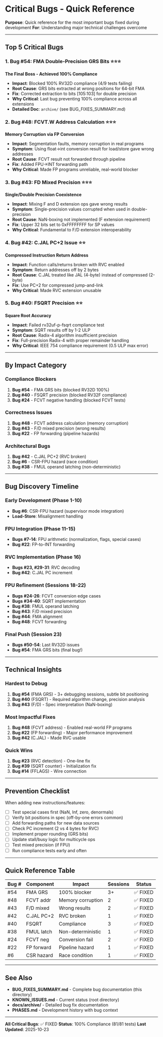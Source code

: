 # Critical Bugs - Quick Reference

**Purpose**: Quick reference for the most important bugs fixed during development
**For**: Understanding major technical challenges overcome

---

## Top 5 Critical Bugs

### 1. Bug #54: FMA Double-Precision GRS Bits ⭐⭐⭐
**The Final Boss - Achieved 100% Compliance**

- **Impact**: Blocked 100% RV32D compliance (4/9 tests failing)
- **Root Cause**: GRS bits extracted at wrong positions for 64-bit FMA
- **Fix**: Corrected extraction to bits [105:103] for double precision
- **Why Critical**: Last bug preventing 100% compliance across all extensions
- **Detailed Doc**: `archive/` (see BUG_FIXES_SUMMARY.md)

### 2. Bug #48: FCVT.W Address Calculation ⭐⭐⭐
**Memory Corruption via FP Conversion**

- **Impact**: Segmentation faults, memory corruption in real programs
- **Symptom**: Using float→int conversion result for load/store gave wrong addresses
- **Root Cause**: FCVT result not forwarded through pipeline
- **Fix**: Added FPU→INT forwarding path
- **Why Critical**: Made FP programs unreliable, real-world blocker

### 3. Bug #43: FD Mixed Precision ⭐⭐⭐
**Single/Double Precision Coexistence**

- **Impact**: Mixing F and D extension ops gave wrong results
- **Symptom**: Single-precision values corrupted when used in double-precision
- **Root Cause**: NaN-boxing not implemented (F extension requirement)
- **Fix**: Upper 32 bits set to 0xFFFFFFFF for SP values
- **Why Critical**: Fundamental to F/D extension interoperability

### 4. Bug #42: C.JAL PC+2 Issue ⭐⭐
**Compressed Instruction Return Address**

- **Impact**: Function calls/returns broken with RVC enabled
- **Symptom**: Return addresses off by 2 bytes
- **Root Cause**: C.JAL treated like JAL (4-byte) instead of compressed (2-byte)
- **Fix**: Use PC+2 for compressed jump-and-link
- **Why Critical**: Made RVC extension unusable

### 5. Bug #40: FSQRT Precision ⭐⭐
**Square Root Accuracy**

- **Impact**: Failed rv32uf-p-fsqrt compliance test
- **Symptom**: SQRT results off by 1-2 ULP
- **Root Cause**: Radix-4 algorithm insufficient precision
- **Fix**: Full-precision Radix-4 with proper remainder handling
- **Why Critical**: IEEE 754 compliance requirement (0.5 ULP max error)

---

## By Impact Category

### Compliance Blockers
1. **Bug #54** - FMA GRS bits (blocked RV32D 100%)
2. **Bug #40** - FSQRT precision (blocked RV32F compliance)
3. **Bug #24** - FCVT negative handling (blocked FCVT tests)

### Correctness Issues
1. **Bug #48** - FCVT address calculation (memory corruption)
2. **Bug #43** - F/D mixed precision (wrong results)
3. **Bug #22** - FP forwarding (pipeline hazards)

### Architectural Bugs
1. **Bug #42** - C.JAL PC+2 (RVC broken)
2. **Bug #6** - CSR-FPU hazard (race condition)
3. **Bug #38** - FMUL operand latching (non-deterministic)

---

## Bug Discovery Timeline

### Early Development (Phase 1-10)
- **Bug #6**: CSR-FPU hazard (supervisor mode integration)
- **Load-Store**: Misalignment handling

### FPU Integration (Phase 11-15)
- **Bugs #7-14**: FPU arithmetic (normalization, flags, special cases)
- **Bug #22**: FP-to-INT forwarding

### RVC Implementation (Phase 16)
- **Bugs #23, #29-31**: RVC decoding
- **Bug #42**: C.JAL PC increment

### FPU Refinement (Sessions 18-22)
- **Bugs #24-26**: FCVT conversion edge cases
- **Bugs #34-40**: SQRT implementation
- **Bug #38**: FMUL operand latching
- **Bug #43**: F/D mixed precision
- **Bug #44**: FMA alignment
- **Bug #48**: FCVT forwarding

### Final Push (Session 23)
- **Bugs #50-54**: Last RV32D issues
- **Bug #54**: FMA GRS bits (final bug!)

---

## Technical Insights

### Hardest to Debug
1. **Bug #54** (FMA GRS) - 3+ debugging sessions, subtle bit positioning
2. **Bug #40** (FSQRT) - Required algorithm change, precision analysis
3. **Bug #43** (F/D) - Spec interpretation (NaN-boxing)

### Most Impactful Fixes
1. **Bug #48** (FCVT address) - Enabled real-world FP programs
2. **Bug #22** (FP forwarding) - Major performance improvement
3. **Bug #42** (C.JAL) - Made RVC usable

### Quick Wins
1. **Bug #23** (RVC detection) - One-line fix
2. **Bug #39** (SQRT counter) - Initialization fix
3. **Bug #14** (FFLAGS) - Wire connection

---

## Prevention Checklist

When adding new instructions/features:

- [ ] Test special cases first (NaN, Inf, zero, denormals)
- [ ] Verify bit positions in spec (off-by-one errors common)
- [ ] Add forwarding paths for new data sources
- [ ] Check PC increment (2 vs 4 bytes for RVC)
- [ ] Implement proper rounding (GRS bits)
- [ ] Update stall/busy logic for multicycle ops
- [ ] Test mixed precision (if FPU)
- [ ] Run compliance tests early and often

---

## Quick Reference Table

| Bug # | Component | Impact | Sessions | Status |
|-------|-----------|--------|----------|--------|
| #54 | FMA GRS | 100% blocker | 3+ | ✅ FIXED |
| #48 | FCVT addr | Memory corruption | 2 | ✅ FIXED |
| #43 | F/D mixed | Wrong results | 2 | ✅ FIXED |
| #42 | C.JAL PC+2 | RVC broken | 1 | ✅ FIXED |
| #40 | FSQRT | Compliance | 3 | ✅ FIXED |
| #38 | FMUL latch | Non-deterministic | 1 | ✅ FIXED |
| #24 | FCVT neg | Conversion fail | 2 | ✅ FIXED |
| #22 | FP forward | Pipeline hazard | 1 | ✅ FIXED |
| #6 | CSR hazard | Race condition | 1 | ✅ FIXED |

---

## See Also

- **BUG_FIXES_SUMMARY.md** - Complete bug documentation (this directory)
- **KNOWN_ISSUES.md** - Current status (root directory)
- **docs/archive/** - Detailed bug fix documentation
- **PHASES.md** - Development history with bug context

---

**All Critical Bugs**: ✅ FIXED
**Status**: 100% Compliance (81/81 tests)
**Last Updated**: 2025-10-23
